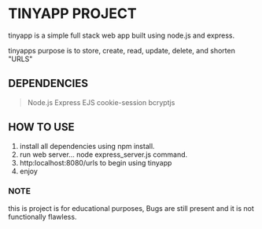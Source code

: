 # TINYAPP PROJECT
tinyapp is a simple full stack web app built using node.js and express.

tinyapps purpose is to store, create, read, update, delete, and shorten "URLS"

## DEPENDENCIES
> Node.js
> Express
> EJS
> cookie-session
> bcryptjs

## HOW TO USE
1. install all dependencies using npm install.
2. run web server... node express_server.js command.
3. http:localhost:8080/urls to begin using tinyapp
4. enjoy

### NOTE

this is project is for educational purposes, Bugs are still present and it is not functionally flawless.